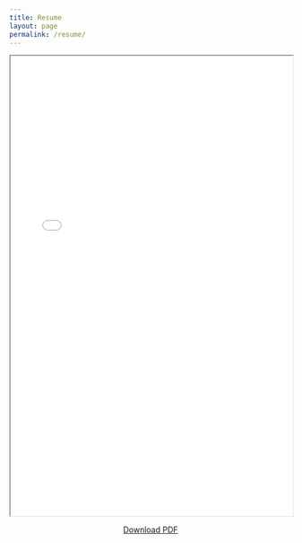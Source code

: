 ```yaml
---
title: Resume
layout: page
permalink: /resume/
---
```


<iframe src="/assets/pdfs/Resume_SWatson.pdf" width="100%" height="820px"></iframe>
<p style="text-align:center;">
  <a href="/assets/files/Scott_Watson_Resume.pdf" download class="btn">Download PDF</a>
</p>